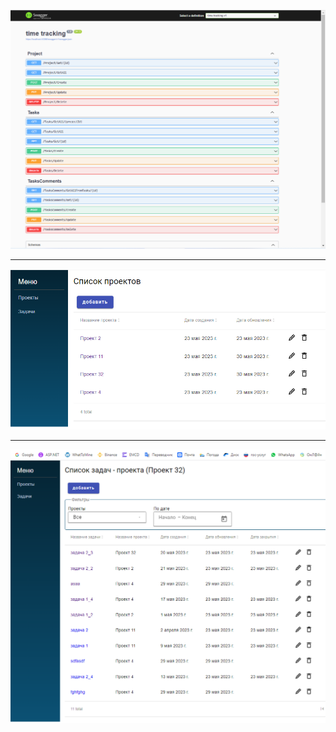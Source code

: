   ![Image alt](https://github.com/RuslanSinkevich/TimeTracking/blob/master/swager.png)
  
  <hr>
  
  ![Image alt](https://github.com/RuslanSinkevich/TimeTracking/blob/master/project.png)
  
  <hr>
  
  ![Image alt](https://github.com/RuslanSinkevich/TimeTracking/blob/master/tasks.png)
  
  
  
